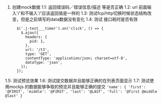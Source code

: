 1. 创建mock数据
  1.1: 返回错误码／错误信息/描述 等是否正确
  1.2: url 前面输入'/'和不输入'/'应该返回值是一样的
  1.3: 测试fcp/http切换时候状态结构改变，但是之前填写的data数据没有变化
  1.4: 测试 接口耗时是否有效
    ```
      $('.j-test___timer').on('click', () => {
        $.ajax({
          headers: {
            pid: 1,
          },
          url: '/t3',
          type: 'GET',
          contentType: 'application/json; charset=utf-8',
          dataType: 'json',
        });
      }); 
    ```
  1.5: 测试预览效果
  1.6: 测试提交数据并且能够正确的在列表页面显示
  1.7: 测试使用mockjs 的数据能够争取的预览并且能够正确的提交
    ```
      'name': {
        'first': '@FIRST',
        'middle': '@FIRST',
        'last': '@LAST',
        'full': '@first @middle @last'
      }
    ```
